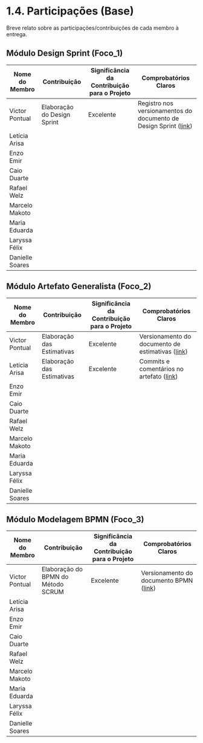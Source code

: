 # 1.4. Participações (Base)

Breve relato sobre as participações/contribuições de cada membro à entrega.

## Módulo Design Sprint (Foco\_1)

| Nome do Membro  | Contribuição | Significância da Contribuição para o Projeto | Comprobatórios Claros |
|-----------------|--------------|-----------------------------------------------|-----------------------|
| Victor Pontual  | Elaboração do Design Sprint | Excelente | Registro nos versionamentos do documento de Design Sprint ([link](https://unbarqdsw2025-2-turma01.github.io/2025.2-T01-G1_JogoDigital_Entrega_01/Base/1.1.DesignSprint/)) |
| Letícia Arisa   |  |  |  |
| Enzo Emir       |  |  |  |
| Caio Duarte     |  |  |  |
| Rafael Welz     |  |  |  |
| Marcelo Makoto  |  |  |  |
| Maria Eduarda   |  |  |  |
| Laryssa Félix   |  |  |  |
| Danielle Soares |  |  |  |


## Módulo Artefato Generalista (Foco\_2)

| Nome do Membro  | Contribuição | Significância da Contribuição para o Projeto | Comprobatórios Claros |
|-----------------|--------------|-----------------------------------------------|-----------------------|
| Victor Pontual  | Elaboração das Estimativas | Excelente | Versionamento do documento de estimativas ([link](https://unbarqdsw2025-2-turma01.github.io/2025.2-T01-G1_JogoDigital_Entrega_01/Base/1.2.ArtefatoGeneralista/)) |
| Letícia Arisa   | Elaboração das Estimativas | Excelente | Commits e comentários no artefato ([link](https://unbarqdsw2025-2-turma01.github.io/2025.2-T01-G1_JogoDigital_Entrega_01/Base/1.2.ArtefatoGeneralista/)) |
| Enzo Emir       |  |  |  |
| Caio Duarte     |  |  |  |
| Rafael Welz     |  |  |  |
| Marcelo Makoto  |  |  |  |
| Maria Eduarda   |  |  |  |
| Laryssa Félix   |  |  |  |
| Danielle Soares |  |  |  |


## Módulo Modelagem BPMN (Foco\_3)


| Nome do Membro  | Contribuição | Significância da Contribuição para o Projeto | Comprobatórios Claros |
|-----------------|--------------|-----------------------------------------------|-----------------------|
| Victor Pontual  | Elaboração do BPMN do Método SCRUM | Excelente | Versionamento do documento BPMN ([link](https://unbarqdsw2025-2-turma01.github.io/2025.2-T01-G1_JogoDigital_Entrega_01/Base/1.3.ModelagemBPMN/)) |
| Letícia Arisa   |  |  |  |
| Enzo Emir       |  |  |  |
| Caio Duarte     |  |  |  |
| Rafael Welz     |  |  |  |
| Marcelo Makoto  |  |  |  |
| Maria Eduarda   |  |  |  |
| Laryssa Félix   |  |  |  |
| Danielle Soares |  |  |  |